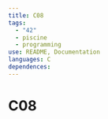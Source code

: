 ```yaml
---
title: C08
tags:
  - "42"
  - piscine
  - programming
use: README, Documentation
languages: C
dependences:
---
```


# C08